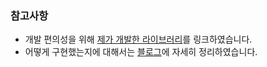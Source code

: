 ### 참고사항
 - 개발 편의성을 위해 [제가 개발한 라이브러리](https://github.com/yjd6808/_YJD_Harmony)를 링크하였습니다.
 - 어떻게 구현했는지에 대해서는 [블로그]([https://](https://blog.naver.com/reversing_joa/223116951373))에 자세히 정리하였습니다.



